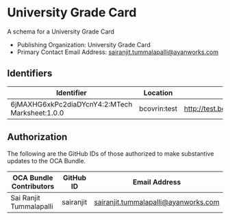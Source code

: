 # University Grade Card

A schema for a University Grade Card

- Publishing Organization: University Grade Card
- Primary Contact Email Address: sairanjit.tummalapalli@ayanworks.com

## Identifiers

| Identifier                                     | Location     | URL                                                            |
| ---------------------------------------------- | ------------ | -------------------------------------------------------------- |
| 6jMAXHG6xkPc2diaDYcnY4:2:MTech Marksheet:1.0.0 | bcovrin:test | http://test.bcovrin.vonx.io:3707/tx/BCOVRIN_TEST/domain/650216 |

## Authorization

The following are the GitHub IDs of those authorized to make substantive updates to the OCA Bundle.

| OCA Bundle Contributors | GitHub ID | Email Address                        |
| ----------------------- | --------- | ------------------------------------ |
| Sai Ranjit Tummalapalli | sairanjit | sairanjit.tummalapalli@ayanworks.com |

